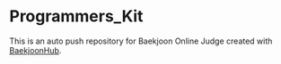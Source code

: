 # Programmers_Kit
This is an auto push repository for Baekjoon Online Judge created with [BaekjoonHub](https://github.com/BaekjoonHub/BaekjoonHub).

